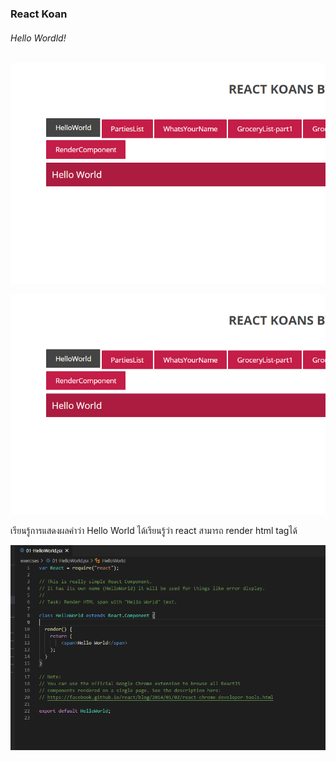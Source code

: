 ### React Koan

###### Hello Wordld!
<img src='./01.png'/>

![Koan1](./01.png)

  เรียนรู้การแสดงผลคำว่า Hello World ได้เรียนรู้ว่า react สามารถ render html tagได้

![Koan1raw](./01raw.png)
  